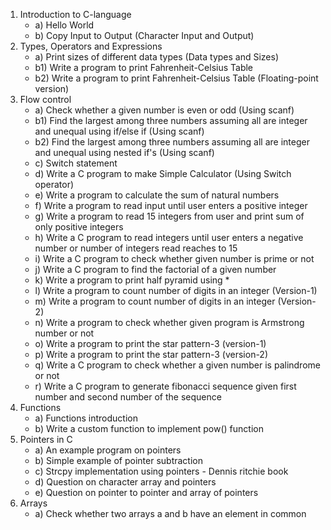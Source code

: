 1. Introduction to C-language
	* a) Hello World
	* b) Copy Input to Output (Character Input and Output)
2. Types, Operators and Expressions
	* a) Print sizes of different data types (Data types and Sizes)
	* b1) Write a program to print Fahrenheit-Celsius Table
	* b2) Write a program to print Fahrenheit-Celsius Table (Floating-point version)
3. Flow control
	* a) Check whether a given number is even or odd (Using scanf)
	* b1) Find the largest among three numbers assuming all are integer and unequal using if/else if (Using scanf)
	* b2) Find the largest among three numbers assuming all are integer and unequal using nested if's (Using scanf)
	* c) Switch statement
	* d) Write a C program to make Simple Calculator (Using Switch operator)
	* e) Write a program to calculate the sum of natural numbers
	* f) Write a program to read input until user enters a positive integer
	* g) Write a program to read 15 integers from user and print sum of only positive integers
	* h) Write a C program to read integers until user enters a negative number or number of integers read reaches to 15
	* i) Write a C program to check whether given number is prime or not
	* j) Write a C program to find the factorial of a given number
	* k) Write a program to print half pyramid using *
	* l) Write a program to count number of digits in an integer (Version-1)
	* m) Write a program to count number of digits in an integer (Version-2)
	* n) Write a program to check whether given program is Armstrong number or not
	* o) Write a program to print the star pattern-3 (version-1)
	* p) Write a program to print the star pattern-3 (version-2)
	* q) Write a C program to check whether a given number is palindrome or not
	* r) Write a C program to generate fibonacci sequence given first number and second number of the sequence
4. Functions
	* a) Functions introduction
	* b) Write a custom function to implement pow() function
5. Pointers in C
	* a) An example program on pointers
	* b) Simple example of pointer subtraction
	* c) Strcpy implementation using pointers - Dennis ritchie book
	* d) Question on character array and pointers
	* e) Question on pointer to pointer and array of pointers
6. Arrays
	* a) Check whether two arrays a and b have an element in common